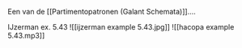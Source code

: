 Een van de [[Partimentopatronen (Galant Schemata)]]....

IJzerman ex. 5.43
![[ijzerman example 5.43.jpg]]
![[hacopa example 5.43.mp3]]
